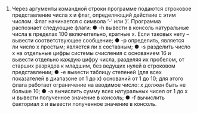 1. Через аргументы командной строки программе подаются строковое представление числа x и флаг, определяющий действие с этим числом. Флаг начинается с символа ‘-’ или ‘/’. Программа распознает следующие флаги:
● -h вывести в консоль натуральные числа в пределах 100 включительно, кратные x.
Если таковых нету – вывести соответствующее сообщение;
● -p определить, является ли число x простым; является ли x составным;
● -s разделить число x на отдельные цифры системы счисления с основанием 16 и вывести отдельно каждую цифру числа, разделяя их пробелом, от старших разрядов к младшим, без ведущих нулей в строковом представлении;
● -e вывести таблицу степеней (для всех показателей в диапазоне от 1 до x) оснований от 1 до 10; для этого флага работает ограничение на вводимое число: x должен быть не больше 10;
● -a вычислить сумму всех натуральных чисел от 1 до x и вывести полученное значение в консоль;
● -f вычислить факториал x и вывести полученное значение в консоль.

